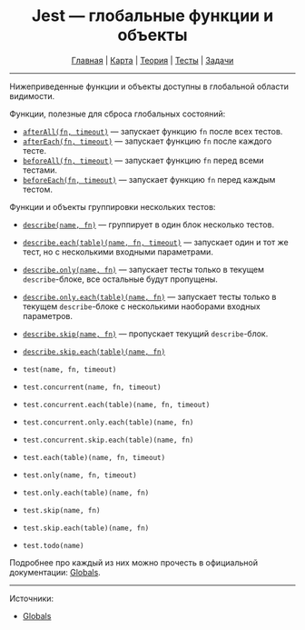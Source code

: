 <div align="center">

# Jest — глобальные функции и объекты

[Главная](https://github.com/dollaween/junior-roadmap/)
|
[Карта](/roadmap/README.md)
|
[Теория](/theory/README.md)
|
[Тесты](/tests/README.md)
|
[Задачи](/tasks/README.md)

</div>

---

Нижеприведенные функции и объекты доступны в глобальной области видимости.

Функции, полезные для сброса глобальных состояний:
- [`afterAll(fn, timeout)`](https://jestjs.io/docs/api#afterallfn-timeout) — запускает функцию `fn` после всех тестов.
- [`afterEach(fn, timeout)`](https://jestjs.io/docs/api#aftereachfn-timeout) — запускает функцию `fn` после каждого тесте.
- [`beforeAll(fn, timeout)`](https://jestjs.io/docs/api#beforeallfn-timeout) — запускает функцию `fn` перед всеми тестами.
- [`beforeEach(fn, timeout)`](https://jestjs.io/docs/api#beforeeachfn-timeout) — запускает функцию `fn` перед каждым тестом.

Функции и объекты группировки нескольких тестов:
- [`describe(name, fn)`](https://jestjs.io/docs/api#describename-fn) — группирует в один блок несколько тестов.
- [`describe.each(table)(name, fn, timeout)`](https://jestjs.io/docs/api#describeeachtablename-fn-timeout) — запускает один и тот же тест, но с несколькими входными параметрами.
- [`describe.only(name, fn)`](https://jestjs.io/docs/api#describeeachtablename-fn-timeout) — запускает тесты только в текущем `describe`-блоке, все остальные будут пропущены.
- [`describe.only.each(table)(name, fn)`](https://jestjs.io/docs/api#describeonlyeachtablename-fn) — запускает тесты только в текущем `describe`-блоке с несколькими наоборами входных параметров.
- [`describe.skip(name, fn)`](https://jestjs.io/docs/api#describeskipname-fn) — пропускает текущий `describe`-блок.
- [`describe.skip.each(table)(name, fn)`](https://jestjs.io/docs/api#describeskipname-fn)


- `test(name, fn, timeout)`
- `test.concurrent(name, fn, timeout)`
- `test.concurrent.each(table)(name, fn, timeout)`
- `test.concurrent.only.each(table)(name, fn)`
- `test.concurrent.skip.each(table)(name, fn)`
- `test.each(table)(name, fn, timeout)`
- `test.only(name, fn, timeout)`
- `test.only.each(table)(name, fn)`
- `test.skip(name, fn)`
- `test.skip.each(table)(name, fn)`
- `test.todo(name)`

Подробнее про каждый из них можно прочесть в официальной документации: [Globals](https://jestjs.io/docs/api).

---

Источники:
- [Globals](https://jestjs.io/docs/api)
